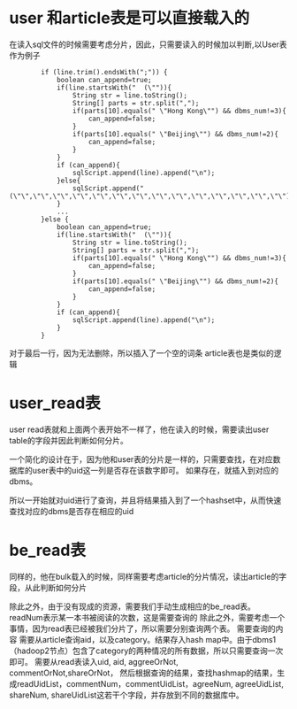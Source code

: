 # user 和article表是可以直接载入的
在读入sql文件的时候需要考虑分片，因此，只需要读入的时候加以判断,以User表作为例子
```
		if (line.trim().endsWith(";")) {  
			boolean can_append=true;
			if(line.startsWith("  (\"")){
				String str = line.toString();
				String[] parts = str.split(",");
				if(parts[10].equals(" \"Hong Kong\"") && dbms_num!=3){
					can_append=false;
				}
				if(parts[10].equals(" \"Beijing\"") && dbms_num!=2){
					can_append=false;
				}
			}
			if (can_append){
				sqlScript.append(line).append("\n");  
			}else{
				sqlScript.append("(\"\",\"\",\"\",\"\",\"\",\"\",\"\",\"\",\"\",\"\",\"\",\"\",\"\",\"\");\n");  
			} 
			...
		}else {  
			boolean can_append=true;
			if(line.startsWith("  (\"")){
				String str = line.toString();
				String[] parts = str.split(",");
				if(parts[10].equals(" \"Hong Kong\"") && dbms_num!=3){
					can_append=false;
				}
				if(parts[10].equals(" \"Beijing\"") && dbms_num!=2){
					can_append=false;
				}
			}
			if (can_append){
				sqlScript.append(line).append("\n");  
			}
		}  
```
对于最后一行，因为无法删除，所以插入了一个空的词条
article表也是类似的逻辑

# user_read表
user read表就和上面两个表开始不一样了，他在读入的时候，需要读出user table的字段并因此判断如何分片。

一个简化的设计在于，因为他和user表的分片是一样的，只需要查找，在对应数据库的user表中的uid这一列是否存在该数字即可。
如果存在，就插入到对应的dbms。

所以一开始就对uid进行了查询，并且将结果插入到了一个hashset中，从而快速查找对应的dbms是否存在相应的uid

# be_read表
同样的，他在bulk载入的时候，同样需要考虑article的分片情况，读出article的字段，从此判断如何分片

除此之外，由于没有现成的资源，需要我们手动生成相应的be_read表。
readNum表示某一本书被阅读的次数，这是需要查询的
除此之外，需要考虑一个事情，因为read表已经被我们分片了，所以需要分别查询两个表。
需要查询的内容
需要从article查询aid，以及category。结果存入hash map中。由于dbms1（hadoop2节点）包含了category的两种情况的所有数据，所以只需要查询一次即可。
需要从read表读入uid, aid, aggreeOrNot, commentOrNot,shareOrNot，
然后根据查询的结果，查找hashmap的结果，生成readUidList，commentNum，commentUidList，agreeNum, agreeUidList, shareNum, shareUidList这若干个字段，并存放到不同的数据库中。